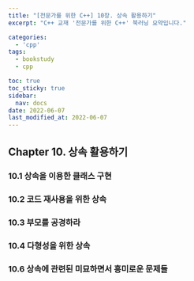```yaml
---
title: "[전문가를 위한 C++] 10장. 상속 활용하기"
excerpt: "C++ 교재 '전문가를 위한 C++' 북러닝 요약입니다."

categories:
  - 'cpp'
tags:
  - bookstudy
  - cpp

toc: true
toc_sticky: true
sidebar:
  nav: docs
date: 2022-06-07
last_modified_at: 2022-06-07
---
```


## Chapter 10. 상속 활용하기

### 10.1 상속을 이용한 클래스 구현 
### 10.2 코드 재사용을 위한 상속 
### 10.3 부모를 공경하라 
### 10.4 다형성을 위한 상속 
### 10.6 상속에 관련된 미묘하면서 흥미로운 문제들 